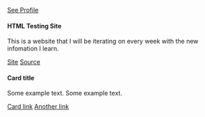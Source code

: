 <html lang="eng">
<head>
    <title>Portfolio Homepage</title>
    <meta charset="utf-8">
  <meta name="viewport" content="width=device-width, initial-scale=1">
  <link rel="stylesheet" href="https://maxcdn.bootstrapcdn.com/bootstrap/4.5.2/css/bootstrap.min.css">
  <script src="https://ajax.googleapis.com/ajax/libs/jquery/3.5.1/jquery.min.js"></script>
  <script src="https://cdnjs.cloudflare.com/ajax/libs/popper.js/1.16.0/umd/popper.min.js"></script>
  <script src="https://maxcdn.bootstrapcdn.com/bootstrap/4.5.2/js/bootstrap.min.js"></script>
 
</head>
    
<a href="#" class="btn btn-primary stretched-link">See Profile</a>
  

  <body>
<div class="card-deck">
  <div class="card">
    <div class="card-body">
      <h4 class="card-title">HTML Testing Site</h4>
      <p class="card-text">This is a website that I will be iterating on every week with the new infomation I learn.</p>
      <a href="https://elliottingey.github.io/Portfolio/htmltestingWeek2" class="card-link">Site</a>
      <a href="https://github.com/elliottingey/Portfolio/blob/main/HTML%26CSS/HTMLtutorialWeek2.html" class="card-link">Source</a>
      <a href="https://elliottingey.github.io/Portfolio/htmltestingWeek2" class="btn btn-primary stretched-link"></a>
    </div>
  </div>
  
  <div class="card">
    <div class="card-body">
      <h4 class="card-title">Card title</h4>
      <p class="card-text">Some example text. Some example text.</p>
      <a href="#" class="card-link">Card link</a>
      <a href="#" class="card-link">Another link</a>
    </div>
  </div>
</div>
  
  
  </body>
  </html>
